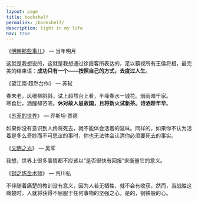 ```yaml
---
layout: page
title: bookshelf
permalink: /bookshelf/
description: light in my life
nav: true
---
```


《[明朝那些事儿](https://book.douban.com/subject/3674537/)》 — 当年明月

这就是我想说的，这就是我想通过徐霞客所表达的，足以藐视所有王侯将相，最完美的结束语：**成功只有一个——按照自己的方式，去度过人生**。

《望江南·超然台作》 — 苏轼

春未老，风细柳斜斜。试上超然台上看，半壕春水一城花。烟雨暗千家。  
寒食后，酒醒却咨嗟。**休对故人思故国，且将新火试新茶。诗酒趁年华**。

《[苏菲的世界](https://book.douban.com/subject/2284311/)》 — 乔斯坦·贾德

如果你没有意识到人终将死去，就不能体会活着的滋味。同样的，如果你不认为活着是多么奇妙而不可思议的事时，你也无法体会认清你必须要死去的事实。

《[文明之光](https://book.douban.com/subject/26275177/)》 — 吴军

我想，世界上很多事情都不应该以“是否很快有回报”来衡量它的意义。

《[钢之炼金术师](https://book.douban.com/subject/1364773/)》 — 荒川弘

不伴随着痛楚的教训没有意义，因为人若无牺牲，就不会有收获。然而，当战胜这痛楚时，人就将获得不屈服于任何事物的坚强之心，是的，钢铁般的心。  